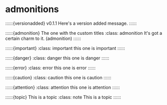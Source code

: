 # admonitions

::::::{versionadded} v0.1.1
Here's a version added message.
::::::

::::::{admonition} The one with the custom titles
:class: admonition
It's got a certain charm to it. (admonition)
::::::

::::::{important}
:class: important
this one is important
::::::

::::::{danger}
:class: danger
this one is danger
::::::

::::::{error}
:class: error
this one is error
::::::

::::::{caution}
:class: caution
this one is caution
::::::

::::::{attention}
:class: attention
this one is attention
::::::

::::::{topic} This is a topic
:class: note
This is a topic
::::::


